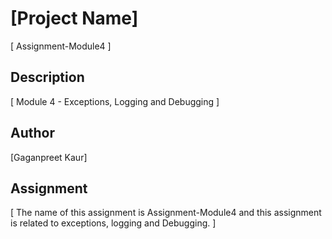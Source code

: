 # [Project Name]

[ Assignment-Module4 ]

## Description

[ Module 4 - Exceptions, Logging and Debugging ]

## Author

[Gaganpreet Kaur]

## Assignment

[ The name of this assignment is Assignment-Module4 and this assignment is related to exceptions, logging and Debugging. ]
